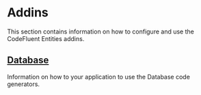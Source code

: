 # Addins

This section contains information on how to configure and use the CodeFluent Entities addins.

## [Database](addins/database.md)

Information on how to your application to use the Database code generators.